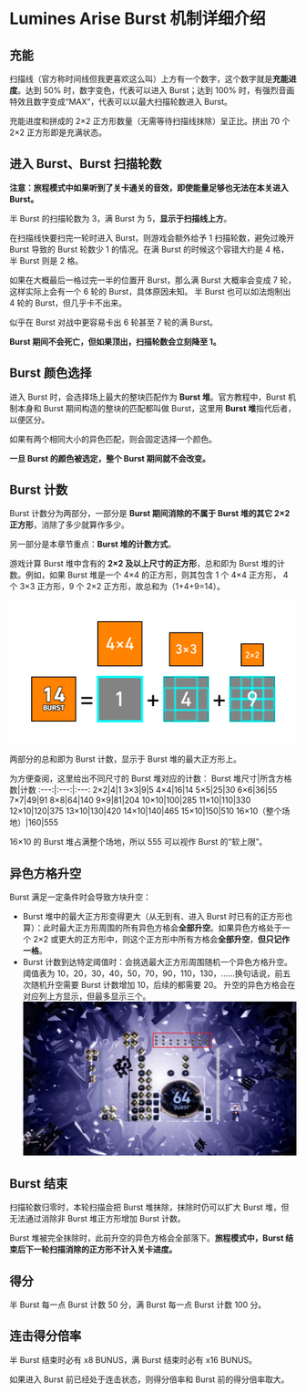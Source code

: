 # Lumines Arise Burst 机制详细介绍
## 充能
扫描线（官方称时间线但我更喜欢这么叫）上方有一个数字，这个数字就是**充能进度**。达到 50% 时，数字变色，代表可以进入 Burst；达到 100% 时，有强烈音画特效且数字变成“MAX”，代表可以以最大扫描轮数进入 Burst。

充能进度和拼成的 2×2 正方形数量（无需等待扫描线抹除）呈正比。拼出 70 个 2×2 正方形即是充满状态。
## 进入 Burst、Burst 扫描轮数
**注意：旅程模式中如果听到了关卡通关的音效，即使能量足够也无法在本关进入 Burst。**

半 Burst 的扫描轮数为 3，满 Burst 为 5，**显示于扫描线上方**。

在扫描线快要扫完一轮时进入 Burst，则游戏会额外给予 1 扫描轮数，避免过晚开 Burst 导致的 Burst 轮数少 1 的情况。在满 Burst 的时候这个容错大约是 4 格，半 Burst 则是 2 格。

如果在大概最后一格过完一半的位置开 Burst，那么满 Burst 大概率会变成 7 轮，这样实际上会有一个 6 轮的 Burst，具体原因未知。
半 Burst 也可以如法炮制出 4 轮的 Burst，但几乎卡不出来。

似乎在 Burst 对战中更容易卡出 6 轮甚至 7 轮的满 Burst。

**Burst 期间不会死亡，但如果顶出，扫描轮数会立刻降至 1。**
## Burst 颜色选择
进入 Burst 时，会选择场上最大的整块匹配作为 **Burst 堆**。官方教程中，Burst 机制本身和 Burst 期间构造的整块的匹配都叫做 Burst，这里用 **Burst 堆**指代后者，以便区分。

如果有两个相同大小的异色匹配，则会固定选择一个颜色。

**一旦 Burst 的颜色被选定，整个 Burst 期间就不会改变。**
## Burst 计数
Burst 计数分为两部分，一部分是 **Burst 期间消除的不属于 Burst 堆的其它 2×2 正方形**，消除了多少就算作多少。

另一部分是本章节重点：**Burst 堆的计数方式**。

游戏计算 Burst 堆中含有的 **2×2 及以上尺寸的正方形**，总和即为 Burst 堆的计数。例如，如果 Burst 堆是一个 4×4 的正方形，则其包含 1 个 4×4 正方形， 4 个 3×3 正方形，9 个 2×2 正方形，故总和为（1+4+9=14）。

![](pic/burstHeapCalculation.png)

两部分的总和即为 Burst 计数，显示于 Burst 堆的最大正方形上。

为方便查阅，这里给出不同尺寸的 Burst 堆对应的计数：
Burst 堆尺寸|所含方格数|计数
:---:|:---:|:---:
2×2|4|1
3×3|9|5
4×4|16|14
5×5|25|30
6×6|36|55
7×7|49|91
8×8|64|140
9×9|81|204
10×10|100|285
11×10|110|330
12×10|120|375
13×10|130|420
14×10|140|465
15×10|150|510
16×10（整个场地）|160|555

16×10 的 Burst 堆占满整个场地，所以 555 可以视作 Burst 的“软上限”。
## 异色方格升空
Burst 满足一定条件时会导致方块升空：
* Burst 堆中的最大正方形变得更大（从无到有、进入 Burst 时已有的正方形也算）：此时最大正方形周围的所有异色方格会**全部升空**。如果异色方格处于一个 2×2 或更大的正方形中，则这个正方形中所有方格会**全部升空**，**但只记作一格**。
* Burst 计数到达特定阈值时：会挑选最大正方形周围随机一个异色方格升空。阈值表为 10，20，30，40，50，70，90，110，130，……换句话说，前五次随机升空需要 Burst 计数增加 10，后续的都需要 20。
升空的异色方格会在对应列上方显示，但最多显示三个。
![](pic/screenshot/cellsFlyUp.png)
## Burst 结束
扫描轮数归零时，本轮扫描会把 Burst 堆抹除，抹除时仍可以扩大 Burst 堆，但无法通过消除非 Burst 堆正方形增加 Burst 计数。

Burst 堆被完全抹除时，此前升空的异色方格会全部落下。**旅程模式中，Burst 结束后下一轮扫描消除的正方形不计入关卡进度。**
## 得分
半 Burst 每一点 Burst 计数 50 分，满 Burst 每一点 Burst 计数 100 分。
## 连击得分倍率
半 Burst 结束时必有 x8 BUNUS，满 Burst 结束时必有 x16 BUNUS。

如果进入 Burst 前已经处于连击状态，则得分倍率和 Burst 前的得分倍率取大。